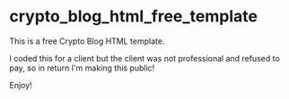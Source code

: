 # crypto_blog_html_free_template

This is a free Crypto Blog HTML template.

I coded this for a client but the client was not professional and refused to pay, so in return I'm making this public!

Enjoy!
